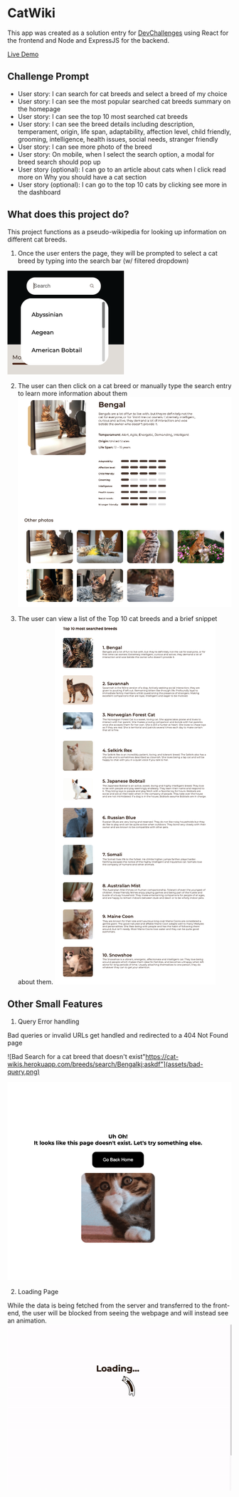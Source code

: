 # CatWiki

This app was created as a solution entry for [DevChallenges](http://devchallenges.io/) using React for the frontend and Node and ExpressJS for the backend. 

[Live Demo](https://cat-wikis.herokuapp.com/)

## Challenge Prompt

- User story: I can search for cat breeds and select a breed of my choice
- User story: I can see the most popular searched cat breeds summary on the homepage
- User story: I can see the top 10 most searched cat breeds
- User story: I can see the breed details including description, temperament, origin, life span, adaptability, affection level, child friendly, grooming, intelligence, health issues, social needs, stranger friendly
- User story: I can see more photo of the breed
- User story: On mobile, when I select the search option, a modal for breed search should pop up
- User story (optional): I can go to an article about cats when I click read more on Why you should have a cat section
- User story (optional): I can go to the top 10 cats by clicking see more in the dashboard


## What does this project do?
This project functions as a pseudo-wikipedia for looking up information on different cat breeds.

1. Once the user enters the page, they will be prompted to select a cat breed by typing into the search bar (w/ filtered dropdown)

  ![Dropdown Search Bar](assets/dropdown-search.png)

2. The user can then click on a cat breed or manually type the search entry to learn more information about them
  ![Search Results](assets/search-results.png)

3. The user can view a list of the Top 10 cat breeds and a brief snippet about them. 
  ![Top 10 Cat Breeds](assets/top10.png)

## Other Small Features 

1. Query Error handling 

Bad queries or invalid URLs get handled and redirected to a 404 Not Found page

![Bad Search for a cat breed that doesn't exist"https://cat-wikis.herokuapp.com/breeds/search/Bengalkj;askdf"](assets/bad-query.png)

![404 Not Found Page](assets/404.png)

2. Loading Page 

While the data is being fetched from the server and transferred to the front-end, the user will be blocked from seeing the webpage and will instead see an animation. 
![Loading Page](assets/loading.gif)